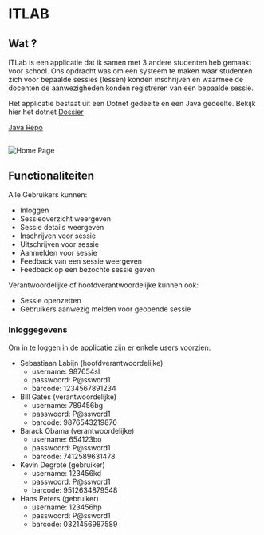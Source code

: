 # ITLAB

## Wat ?

ITLab is een applicatie dat ik samen met 3 andere studenten heb gemaakt voor school.
Ons opdracht was om een systeem te maken waar studenten zich voor bepaalde sessies (lessen) konden inschrijven en waarmee de docenten de aanwezigheden konden registreren van een bepaalde sessie.

Het applicatie bestaat uit een Dotnet gedeelte en een Java gedeelte.
Bekijk hier het dotnet [Dossier](http://webfoliosadik.be/itlab/assets/Dossier-dotNET.pdf)

[Java Repo](https://github.com/Sadik-Dev/ITLAB-JAVA) 

##

![Home Page](http://webfoliosadik.be/itlab/assets/itlab1.png)

## Functionaliteiten

Alle Gebruikers kunnen:

-	Inloggen
-	Sessieoverzicht weergeven
-	Sessie details weergeven 
-	Inschrijven voor sessie
-	Uitschrijven voor sessie
-	Aanmelden voor sessie
-	Feedback van een sessie weergeven
-	Feedback op een bezochte sessie geven

Verantwoordelijke of hoofdverantwoordelijke kunnen ook:

-	Sessie openzetten 
-	Gebruikers aanwezig melden voor geopende sessie



### Inloggegevens

Om in te loggen in de applicatie zijn er enkele users voorzien:

- Sebastiaan Labijn (hoofdverantwoordelijke)
	- username: 987654sl
	- passwoord: P@ssword1
	- barcode: 1234567891234
- Bill Gates (verantwoordelijke)
	- username: 789456bg
	- passwoord: P@ssword1
	- barcode: 9876543219876
- Barack Obama (verantwoordelijke)
	- username: 654123bo
	- passwoord: P@ssword1
	- barcode: 7412589631478
- Kevin Degrote (gebruiker)
	- username: 123456kd
	- passwoord: P@ssword1
	- barcode: 9512634879548
- Hans Peters (gebruiker)
	- username: 123456hp
	- passwoord: P@ssword1
	- barcode: 0321456987589
